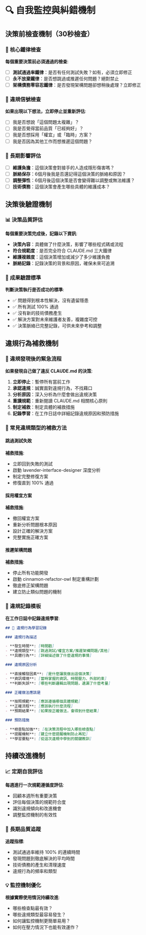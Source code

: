 # 🔍 自我監控與糾錯機制

## 決策前檢查機制（30秒檢查）

### 🎯 核心鐵律檢查

**每個重要決策前必須通過的檢查**:

- [ ] **測試通過率鐵律**：是否有任何測試失敗？如有，必須立即修正
- [ ] **永不放棄鐵律**：是否想跳過或推遲任何問題？絕對禁止
- [ ] **架構債務零容忍鐵律**：是否發現架構問題卻想稍後處理？立即修正

### 🚨 違規信號檢查

**如果出現以下想法，立即停止並重新評估**:

- [ ] 我是否想說「這個問題太複雜」？
- [ ] 我是否覺得當前品質「已經夠好」？
- [ ] 我是否想採用「權宜」或「臨時」方案？
- [ ] 我是否因為其他工作而想推遲這個問題？

### 💭 長期影響評估

- [ ] **維護負擔**：這個決策會對接手的人造成隱形傷害嗎？
- [ ] **脈絡保存**：6個月後我是否還記得這個決策的脈絡和原因？
- [ ] **調整彈性**：6個月後這個決策是否會變得難以調整或無法維護？
- [ ] **技術債務**：這個決策會產生哪些具體的維護成本？

## 決策後驗證機制

### 📊 決策品質評估

**每個重要決策完成後，記錄以下資訊**:

- **決策內容**：具體做了什麼決策，影響了哪些程式碼或流程
- **符合規範度**：是否完全符合 CLAUDE.md 三大鐵律
- **維護複雜度**：這個決策增加或減少了多少維護負擔
- **脈絡記錄**：記錄決策的背景和原因，確保未來可追溯

### 🎯 成果驗證標準

**判斷決策執行是否成功的標準**:

- ✅ 問題得到根本性解決，沒有遺留隱患
- ✅ 所有測試 100% 通過
- ✅ 沒有新的技術債務產生
- ✅ 解決方案對未來維護者友善，複雜度可控
- ✅ 決策脈絡已完整記錄，可供未來參考和調整

## 違規行為補救機制

### 🚨 違規發現後的緊急流程

**如果發現自己做了違反 CLAUDE.md 的決策**:

1. **立即停止**：暫停所有當前工作
2. **承認違規**：誠實面對違規行為，不找藉口
3. **分析原因**：深入分析為什麼會做出違規決策
4. **重讀規範**：重新閱讀 CLAUDE.md 相關核心原則
5. **制定補救**：制定具體的補救措施
6. **記錄學習**：在工作日誌中詳細記錄違規原因和預防措施

### 🔧 常見違規類型的補救方法

#### 跳過測試失敗

**補救措施**:

- 立即回到失敗的測試
- 啟動 lavender-interface-designer 深度分析
- 制定完整修復方案
- 修復直到 100% 通過

#### 採用權宜方案

**補救措施**:

- 撤回權宜方案
- 重新分析問題根本原因
- 設計正確的解決方案
- 完整實施正確方案

#### 推遲架構問題

**補救措施**:

- 停止所有功能開發
- 啟動 cinnamon-refactor-owl 制定重構計劃
- 徹底修正架構問題
- 建立防止類似問題的機制

### 📝 違規記錄模板

**在工作日誌中記錄違規學習**:

```markdown
## 🚨 違規行為學習記錄

### 違規行為描述

- **發生時間**: [時間戳]
- **違規類型**: [跳過測試/權宜方案/推遲架構問題/其他]
- **具體行為**: [詳細描述做了什麼違規的事情]

### 違規原因分析

- **直接觸發因素**: [是什麼讓我做出這個決策]
- **資訊環境**: [當時掌握的資訊、時間壓力、外部約束]
- **判斷失誤**: [哪些判斷邏輯出現問題，遺漏了什麼考量]

### 正確做法應該是

- **按照規範**: [應該遵循哪個具體規範]
- **正確流程**: [應該執行什麼流程]
- **預期結果**: [如果按正確做法，會得到什麼結果]

### 預防措施

- **檢查點加強**: [在決策流程中加入哪些檢查點]
- **提醒機制**: [建立什麼提醒機制防止再犯]
- **學習要點**: [從這次違規中學到的關鍵教訓]
```

## 持續改進機制

### 📈 定期自我評估

**每週進行一次規範遵循度評估**:

- 回顧本週所有重要決策
- 評估每個決策的規範符合度
- 識別違規傾向和改進機會
- 調整監控機制的有效性

### 🎯 長期品質追蹤

**追蹤指標**:

- 測試通過率維持 100% 的連續時間
- 發現問題到徹底解決的平均時間
- 技術債務的產生和清理速度
- 違規行為的頻率和類型

### 💡 監控機制優化

**根據實際使用情況持續改進**:

- 哪些檢查點最有效？
- 哪些違規類型最容易發生？
- 如何讓監控機制更簡單易用？
- 如何在壓力情況下也能有效運作？
